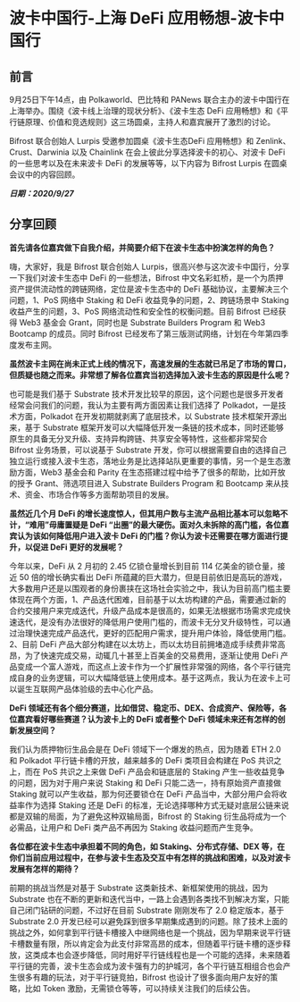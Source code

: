 # 波卡中国行-上海 DeFi 应用畅想-波卡中国行

## 前言
9月25日下午14点，由 Polkaworld、巴比特和 PANews 联合主办的波卡中国行在上海举办。围绕《波卡线上治理的现状分析》、《波卡生态 DeFi 应用畅想》和《平行链原理、价值和竞选规则》这三场圆桌，主持人和嘉宾展开了激烈的讨论。
 
Bifrost 联合创始人 Lurpis 受邀参加圆桌《波卡生态DeFi 应用畅想》和 Zenlink、Crust、Darwinia 以及 Chainlink 在会上彼此分享选择波卡的初心、对波卡 DeFi 的一些思考以及在未来波卡 DeFi 的发展等等，以下内容为 Bifrost Lurpis 在圆桌会议中的内容回顾。

***日期：2020/9/27***

## 分享回顾

**首先请各位嘉宾做下自我介绍，并简要介绍下在波卡生态中扮演怎样的角色？**

嗨，大家好，我是 Bifrost 联合创始人 Lurpis，很高兴参与这次波卡中国行，分享一下我们对波卡生态中 DeFi 的一些想法，Bifrost 中文名彩虹桥，是一个为质押资产提供流动性的跨链网络，定位是波卡生态中的 DeFi 基础协议，主要解决三个问题，1、PoS 网络中 Staking  和 DeFi 收益竞争的问题，2、跨链场景中 Staking 收益产生的问题，3、PoS 网络流动性和安全性的权衡问题。目前 Bifrost 已经获得 Web3 基金会 Grant，同时也是 Substrate Builders Program 和 Web3 Bootcamp 的成员。同时 Bifrost 已经发布了第三版测试网络，计划在今年第四季度发布主网。

**虽然波卡主网在尚未正式上线的情况下，高速发展的生态就已吊足了市场的胃口，但质疑也随之而来。非常想了解各位嘉宾当初选择加入波卡生态的原因是什么呢？**

也可能是我们基于 Substrate 技术开发比较早的原因，这个问题也是很多开发者经常会问我们的问题，我认为主要有两方面因素让我们选择了 Polkadot，一是技术方面，Polkadot 在开发初期就剥离了底层技术，以 Substrate 技术框架开源出来，基于 Substrate 框架开发可以大幅降低开发一条链的技术成本，同时还能够原生的具备无分叉升级、支持异构跨链、共享安全等特性，这些都非常契合 Bifrost 业务场景，可以说基于 Substrate 开发，你可以根据需要自由的选择自己独立运行或接入波卡生态，落地业务是比选择站队更重要的事情，另一个是生态激励方面，Web3 基金会和 Parity 在生态搭建过程中给予了很多的帮助，比如开放的授予 Grant、筛选项目进入 Substrate Builders Program 和 Bootcamp 来从技术、资金、市场合作等多方面帮助项目的发展。

**虽然近几个月 DeFi 的增长速度惊人，但其用户数与主流产品相比基本可以忽略不计，“难用”毋庸置疑是 DeFi “出圈”的最大硬伤。面对久未拆除的高门槛，各位嘉宾认为该如何降低用户进入波卡  DeFi 的门槛？你认为波卡还需要在哪方面进行提升，以促进 DeFi 更好的发展呢？**

今年以来，DeFi 从 2 月初的 2.45 亿锁仓量增长到目前 114 亿美金的锁仓量，接近 50 倍的增长确实看出 DeFi 所蕴藏的巨大潜力，但是目前依旧是高玩的游戏，大多数用户还是以围观者的身份裹挟在这场社会实验之中，我认为目前高门槛主要体现在两个方面，1、产品迭代困难，目前基于以太坊构建的产品，需要通过新的合约交接用户来完成迭代，升级产品成本是很高的，如果无法根据市场需求完成快速迭代，是没有办法很好的降低用户使用门槛的，而波卡无分叉升级特性，可以通过治理快速完成产品迭代，更好的匹配用户需求，提升用户体验，降低使用门槛。2、目前 DeFi 产品大部分构建在以太坊上，而以太坊目前拥堵造成手续费非常高昂，为了快速完成交易，动辄几十甚至上百美金的交易费用，逐渐让使用 DeFi 产品变成一个富人游戏，而这点上波卡作为一个扩展性非常强的网络，各个平行链完成自身的业务逻辑，可以大幅降低链上使用成本。基于这两点，我认为在波卡上可以诞生互联网产品体验级的去中心化产品。

**DeFi 领域还有各个细分赛道，比如借贷、稳定币、DEX、合成资产、保险等，各位嘉宾看好哪些赛道？认为波卡上的 DeFi 或者整个 DeFi 领域未来还有怎样的创新发展空间？**

我们认为质押物衍生品会是在 DeFi 领域下一个爆发的热点，因为随着 ETH 2.0 和 Polkadot 平行链卡槽的开放，越来越多的 DeFi 类项目会构建在 PoS 共识之上，而在 PoS 共识之上来做 DeFi 产品会和链底层的 Staking 产生一些收益竞争的问题，因为对于用户来说 Staking 和 DeFi 只能二选一，持有原始资产直接做 Staking 就可以产生收益，那为何还要锁仓在 DeFi 产品当中，大部分用户会将收益率作为选择 Staking 还是 DeFi 的标准，无论选择哪种方式无疑对底层公链来说都是双输的局面，为了避免这种双输局面，Bifrost 的 Staking 衍生品将成为一个必需品，让用户和 DeFi 类产品不再因为 Staking 收益问题而产生竞争。

**各位都在波卡生态中承担着不同的角色，如 Staking、分布式存储、DEX 等，在你们当前应用过程中，在参与波卡生态及交互中有怎样的挑战和困难，以及对波卡发展有怎样的期待？**

前期的挑战当然是对基于 Substrate 这类新技术、新框架使用的挑战，因为 Substrate 也在不断的更新和迭代当中，一路上会遇到各类找不到解决方案，只能自己闭门钻研的问题，不过好在目前 Substrate 刚刚发布了 2.0 稳定版本，基于 Substrate 2.0 开发已经可以避免踩到很多早期集成遇到的问题。除了技术上面的挑战之外，如何拿到平行链卡槽接入中继网络也是一个挑战，因为早期来说平行链卡槽数量有限，所以肯定会为此支付非常高昂的成本，但随着平行链卡槽的逐步释放，这类成本也会逐步降低，同时用好平行链线程也是一个可能的选择，未来随着平行链的完善，波卡生态会成为波卡强有力的护城河，各个平行链互相组合也会产生很多有趣的玩法，对于平行链竞拍，Bifrost 也设计了很多面向用户友好的策略，比如 Token 激励，无需锁仓等等，可以持续关注我们的后续公告。
